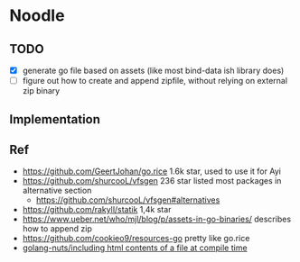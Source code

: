 # Noodle

## TODO

- [x] generate go file based on assets (like most bind-data ish library does)
- [ ] figure out how to create and append zipfile, without relying on external zip binary

## Implementation



## Ref

- https://github.com/GeertJohan/go.rice 1.6k star, used to use it for Ayi
- https://github.com/shurcooL/vfsgen 236 star listed most packages in alternative section
  - https://github.com/shurcooL/vfsgen#alternatives
- https://github.com/rakyll/statik 1,4k star
- https://www.ueber.net/who/mjl/blog/p/assets-in-go-binaries/ describes how to append zip
- https://github.com/cookieo9/resources-go pretty like go.rice
- [golang-nuts/including html contents of a file at compile time](https://groups.google.com/forum/#!topic/golang-nuts/9QUjmDED96E)